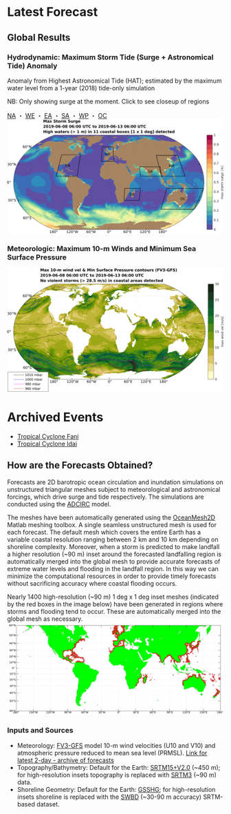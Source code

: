 # Latest Forecast

## Global Results

### Hydrodynamic: Maximum Storm Tide (Surge + Astronomical Tide) Anomaly

Anomaly from Highest Astronomical Tide (HAT); estimated by the maximum water level from a 1-year (2018) tide-only simulation

NB: Only showing surge at the moment. Click to see closeup of regions

[NA](MaxStormTide_NA2km.png) ・ [WE](MaxStormTide_WE2km.png) ・ [EA](MaxStormTide_EA2km.png) ・ [SA](MaxStormTide_SA2km.png) ・ [WP](MaxStormTide_WP2km.png) ・ [OC](MaxStormTide_OC2km.png)
<img src="MaxStormTide_Global2km.png" width="1100" alt="hi" usemap="#mapname">
<map name="mapname">
    <area shape="rect" coords="250,170,350,270" href="MaxStormTide_NA2km.png" alt="Western North Atlantic">
    <area shape="rect" coords="475,125,525,200" href="MaxStormTide_WE2km.png" alt="Western Europe">
    <area shape="rect" coords="575,325,650,400" href="MaxStormTide_EA2km.png" alt="East Africa">
    <area shape="rect" coords="650,200,750,275" href="MaxStormTide_SA2km.png" alt="South Asia">
    <area shape="rect" coords="750,175,875,275" href="MaxStormTide_WP2km.png" alt="West Pacific">
    <area shape="rect" coords="750,325,950,450" href="MaxStormTide_OC2km.png" alt="Oceania">
</map>


### Meteorologic: Maximum 10-m Winds and Minimum Sea Surface Pressure
![GlobalGFS](MaxWindVel_Global2km.png)

# Archived Events

- [Tropical Cyclone Fani](Archives/Fani/Fani.md)
- [Tropical Cyclone Idai](Archives/Idai/Idai.md)

## How are the Forecasts Obtained?

Forecasts are 2D barotropic ocean circulation and inundation simulations on unstructured triangular meshes subject to meteorological and astronomical forcings, which drive surge and tide respectively. The simulations are conducted using the [ADCIRC](http://adcirc.org/) model. 

The meshes have been automatically generated using the [OceanMesh2D](https://github.com/CHLNDDEV/OceanMesh2D) Matlab meshing toolbox. A single seamless unstructured mesh is used for each forecast. The default mesh which covers the entire Earth has a variable coastal resolution ranging between 2 km and 10 km depending on shoreline complexity. Moreover, when a storm is predicted to make landfall a higher resolution (~90 m) inset around the forecasted landfalling region is automatically merged into the global mesh to provide accurate forecasts of extreme water levels and flooding in the landfall region. In this way we can minimize the computational resources in order to provide timely forecasts without sacrificing accuracy where coastal flooding occurs.

Nearly 1400 high-resolution (~90 m) 1 deg x 1 deg inset meshes (indicated by the red boxes in the image below) have been generated in regions where storms and flooding tend to occur. These are automatically merged into the global mesh as necessary. 
![SRTMBoxes](BoxMap_SRTM3.png)

### Inputs and Sources
- Meteorology: [FV3-GFS](https://www.emc.ncep.noaa.gov/users/Alicia.Bentley/fv3gfs/) model 10-m wind velocities (U10 and V10) and atmospheric pressure reduced to mean sea level (PRMSL). [Link for latest 2-day - archive of forecasts](https://para.nomads.ncep.noaa.gov/pub/data/nccf/com/gfs/para/)
- Topography/Bathymetry: Default for the Earth: [SRTM15+V2.0](https://topex.ucsd.edu/WWW_html/srtm15_plus.html) (~450 m); for high-resolution insets topography is replaced with [SRTM3](https://dds.cr.usgs.gov/srtm/version2_1/SRTM3/) (~90 m) data.
- Shoreline Geometry: Default for the Earth: [GSSHG](http://www.soest.hawaii.edu/wessel/gshhg/); for high-resolution insets shoreline is replaced with the [SWBD](https://dds.cr.usgs.gov/srtm/version2_1/SWBD/) (~30-90 m accuracy) SRTM-based dataset.

<!---
![GlobalStormTide](MaxStormTide_Global2km.png)
https://wpringle.github.io/Advanced-Global-Coastal-Flood-Forecasting-System/
## Welcome to GitHub Pages

You can use the [editor on GitHub](https://github.com/WPringle/Advanced-Global-Coastal-Flood-Forecasting-System/edit/master/README.md) to maintain and preview the content for your website in Markdown files.

Whenever you commit to this repository, GitHub Pages will run [Jekyll](https://jekyllrb.com/) to rebuild the pages in your site, from the content in your Markdown files.

### Markdown

Markdown is a lightweight and easy-to-use syntax for styling your writing. It includes conventions for

```markdown
Syntax highlighted code block

# Header 1
## Header 2
### Header 3

- Bulleted
- List

1. Numbered
2. List

**Bold** and _Italic_ and `Code` text

[Link](url) and ![Image](src) 
```

For more details see [GitHub Flavored Markdown](https://guides.github.com/features/mastering-markdown/).

### Jekyll Themes

Your Pages site will use the layout and styles from the Jekyll theme you have selected in your [repository settings](https://github.com/WPringle/Advanced-Global-Coastal-Flood-Forecasting-System/settings). The name of this theme is saved in the Jekyll `_config.yml` configuration file.

### Support or Contact

Having trouble with Pages? Check out our [documentation](https://help.github.com/categories/github-pages-basics/) or [contact support](https://github.com/contact) and we’ll help you sort it out.
-->

